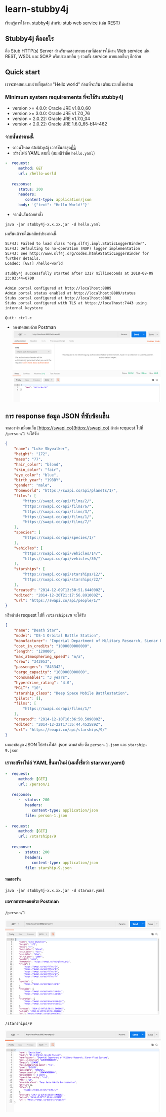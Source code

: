 # learn-stubby4j
เรียนรู้การใช้งาน stubby4j สำหรับ stub web service (เช่น REST)

## Stubby4j คืออะไร
คือ Stub HTTP(s) Server สำหรับทดสอบระบบงานที่ต้องการใช้งาน Web service เช่น REST, WSDL และ SOAP หรือประเภทอื่น ๆ รวมทั้ง service ภายนอกอื่นๆ อีกด้วย

## Quick start
เราจะทดสอบแบบง่ายที่สุดด้วย "Hello world" ก่อนที่จะเริ่ม เตรียมระบบให้พร้อม

### Minimum system requirements ที่จะใช้รัน stubby4j
* version >= 4.0.0: Oracle JRE v1.8.0_60
* version >= 3.0.0: Oracle JRE v1.7.0_76
* version = 2.0.22: Oracle JRE v1.7.0_04
* version < 2.0.22: Oracle JRE 1.6.0_65-b14-462

### จากนั้นทำตามนี้
* ดาวน์โหลด stubby4j เวอร์ชันล่าสุด[ที่นี่](https://search.maven.org)
* สร้างไฟล์ YAML ตามนี้ (สมมติว่าชื่อ `hello.yaml`)

```yaml
-  request:
      method: GET
      url: /hello-world
 
   response:
      status: 200
      headers:
         content-type: application/json
      body: '{"text": "Hello World!"}'
```
* จากนั้นรันด้วยคำสั่ง
```
java -jar stubby4j-x.x.xx.jar -d hello.yaml
```

ผมรันแล้วจะได้ผลลัพธ์ประมาณนี้
```
SLF4J: Failed to load class "org.slf4j.impl.StaticLoggerBinder".
SLF4J: Defaulting to no-operation (NOP) logger implementation
SLF4J: See http://www.slf4j.org/codes.html#StaticLoggerBinder for further details.
Loaded: [GET] /hello-world

stubby4j successfully started after 1317 milliseconds at 2018-08-09 23:03:44+0700

Admin portal configured at http://localhost:8889
Admin portal status enabled at http://localhost:8889/status
Stubs portal configured at http://localhost:8882
Stubs portal configured with TLS at https://localhost:7443 using internal keystore

Quit: ctrl-c

```

* ลองทดสอบด้วย Postman
![ลองทดสอบด้วย Postman](https://raw.githubusercontent.com/golfz/learn-stubby4j/master/Screenshot-01.png)

## การ response ข้อมูล JSON ที่ซับซ้อนขึ้น
จะลองทำเหมือนเว็บ [https://swapi.co](https://swapi.co) ถ้าส่ง request ไปที่ `/person/1` จะได้รับ
```json
{
	"name": "Luke Skywalker",
	"height": "172",
	"mass": "77",
	"hair_color": "blond",
	"skin_color": "fair",
	"eye_color": "blue",
	"birth_year": "19BBY",
	"gender": "male",
	"homeworld": "https://swapi.co/api/planets/1/",
	"films": [
		"https://swapi.co/api/films/2/",
		"https://swapi.co/api/films/6/",
		"https://swapi.co/api/films/3/",
		"https://swapi.co/api/films/1/",
		"https://swapi.co/api/films/7/"
	],
	"species": [
		"https://swapi.co/api/species/1/"
	],
	"vehicles": [
		"https://swapi.co/api/vehicles/14/",
		"https://swapi.co/api/vehicles/30/"
	],
	"starships": [
		"https://swapi.co/api/starships/12/",
		"https://swapi.co/api/starships/22/"
	],
	"created": "2014-12-09T13:50:51.644000Z",
	"edited": "2014-12-20T21:17:56.891000Z",
	"url": "https://swapi.co/api/people/1/"
}
```

หรือถ้าส่ง request ไปที่ `/starships/9` จะได้รับ
```json
{
	"name": "Death Star",
	"model": "DS-1 Orbital Battle Station",
	"manufacturer": "Imperial Department of Military Research, Sienar Fleet Systems",
	"cost_in_credits": "1000000000000",
	"length": "120000",
	"max_atmosphering_speed": "n/a",
	"crew": "342953",
	"passengers": "843342",
	"cargo_capacity": "1000000000000",
	"consumables": "3 years",
	"hyperdrive_rating": "4.0",
	"MGLT": "10",
	"starship_class": "Deep Space Mobile Battlestation",
	"pilots": [],
	"films": [
		"https://swapi.co/api/films/1/"
	],
	"created": "2014-12-10T16:36:50.509000Z",
	"edited": "2014-12-22T17:35:44.452589Z",
	"url": "https://swapi.co/api/starships/9/"
}
```


ผมเอาข้อมูล JSON ไปสร้างไฟล์ .json ตามลำดับ คือ `person-1.json` และ `starship-9.json`

### เราจะสร้างไฟล์ YAML ขึ้นมาใหม่ (ผมตั้งชื่อว่า starwar.yaml)
```yaml
-  request:
      method: [GET]
      url: /person/1

   response:
      -  status: 200
         headers:
            content-type: application/json
         file: person-1.json

-  request:
      method: [GET]
      url: /starships/9

   response:
      -  status: 200
         headers:
            content-type: application/json
         file: starship-9.json
```

#### ทดลองรัน
```
java -jar stubby4j-x.x.xx.jar -d starwar.yaml
```

#### ผลจากการทดลองด้วย Postman
```
/person/1
```
![/person/1](https://raw.githubusercontent.com/golfz/learn-stubby4j/master/Screenshot-person-1.png)

```
/starships/9
```
![/starships/9](https://raw.githubusercontent.com/golfz/learn-stubby4j/master/Screenshot-starships-9.png)
